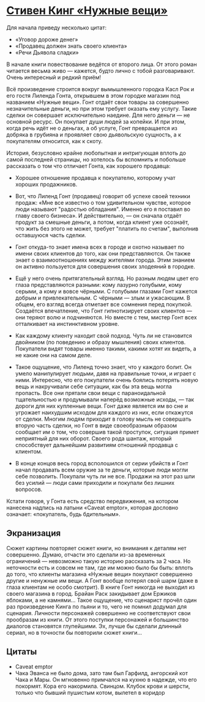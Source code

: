 # [Стивен Кинг «Нужные вещи»](https://vk.com/ip.biblioworm?w=wall-102814293_19)

Для начала приведу несколько цитат:
- «Уговор дороже денег»
- «Продавец должен знать своего клиента»
- «Речи Дьявола сладки»

В начале книги повествование ведётся от второго лица.
От этого роман читается весьма живо — кажется, будто лично с тобой разговаривают.
Очень интересный и редкий приём!

Всё произведение строится вокруг вымышленного городка Касл Рок и его гостя Лиленда Гонта, открывшем в этом городке магазин под названием «Нужные вещи».
Гонт отдаёт свои товары за совершенно незначительные деньги, но при этом требует оказать ему услугу.
Такие сделки он совершает исключительно наедине.
Для него деньги — не основной ресурс.
Он покупает души людей за копейки.
И при этом, когда речь идёт не о деньгах, а об услуге, Гонт превращается из добряка в грубияна и проявляет свою дьявольскую сущность, а к покупателям относится, как к скоту.

История, безусловно крайне любопытная и интригующая вплоть до самой последней страницы, но хотелось бы вспомнить и побольше рассказать о том что отличает Гонта, как хорошего продавца:

- Хорошее отношение продавца к покупателю, которому учат хороших продажников.

- Вот, что Лиленд Гонт (продавец) говорит об успехе своей техники продаж: «Мне все известно о том удивительном чувстве, которое люди называют "радостью обладания".
Именно его я поставил во главу своего бизнеса».
И действительно, — он сначала отдаёт продукт за смешные деньги, а потом, когда клиент уже осознаёт, что жить без этого не может, требует "платить по счетам", выполнив оставшуюся часть сделки.

- Гонт откуда-то знает имена всех в городе и охотно называет по имени своих клиентов до того, как они представляются.
Он также знает о взаимоотношениях между жителями города.
Этим знанием он активно пользуется для совершения своих злодеяний в городке.

- Ещё у него очень притягательный взгляд.
Но разным людям цвет его глаза представляются разными: кому лазурно голубыми, кому серыми, а кому и вовсе чёрными.
С голубыми глазами Гонт кажется добрым и привлекательным.
С чёрными — злым и ужасающим.
В общем, его взгляд всегда отметает все сомнения перед покупкой.
Создаётся впечатление, что Гонт гипнотизирует своих клиентов — они теряют волю и подчиняются.
Но вместе с тем, мистер Гонт всех отталкивает на инстинктивном уровне.

- Как каждому клиенту находит свой подход.
Чуть ли не становится двойником (по поведению и образу мышления) своих клиентов.
Покупатели видят товары именно такими, какими хотят их видеть, а не какие они на самом деле.

- Такое ощущение, что Лиленд точно знает, что у каждого болит.
Он умело манипулирует людьми, давя на правильные точки, и играет с ними.
Интересно, что его покупатели очень боялись потерять новую вещь и накручивали себе ситуации, как бы эта вещь могла пропасть.
Все они прятали свои вещи с параноидальной тщательностью и продумывали наперёд возможные исходы, — так дороги для них купленные вещи.
Гонт даже является им во сне и угрожает наихудшим исходом для каждого из них, если откажутся от сделки.
Многим людям приходит в голову мысль не совершать вторую часть сделки, но Гонт в виде своеобразным образом сообщает им о том, что совершив такой проступок, ситуация примет неприятный для них оборот.
Своего рода шантаж, который способствует дальнейшим развитиям отношений продавца с клиентом.

- В конце концов весь город всполошился от серии убийств и Гонт начал продавать всем оружие за те деньги, которые люди могли себе позволить.
Покупали чуть ли не все.
Продажи на этот раз шли без усилий — люди сами приходили и покупали без лишних вопросов.

Кстати говоря, у Гонта есть средство передвижения, на котором нанесена надпись на латыни «Caveat emptor», которая дословно означает: «покупатель, будь бдительным».

##  Экранизация
Сюжет картины повторяет сюжет книги, но внимания к деталям нет совершенно.
Думаю, отчасти это сделали из-за временных ограничений — невозможно такую историю рассказать за 2 часа.
Но неточности есть и совсем не там, где им можно было бы быть: вплоть до того, что клиенты магазина «Нужные вещи» покупают совершенно другие и ненужные им вещи.
А Гонт вообще потерял свой шарм (даже в глаза клиентам не особо смотрит).
В книге Гонт никогда не выходил из своего магазина в город.
Брайан Раск закидывает дом Ержиков яблоками, а не камнями...
Такое ощущение, что сценарист прочёл один раз произведение Кинга по пьяни и то, чего не помнил додумал для сценария.
Личности персонажей совершенно не соответствуют свои прообразам из книги.
От этого поступки персонажей и большинство диалогов становятся глупейшими.
Эх, лучше бы сделали длинный сериал, но в точности бы повторили сюжет книги...


## Цитаты
- Caveat emptor
- Чака Эванса не было дома, зато там был Гарфилд, ангорский кот Чака и Мары. Он мгновенно примчался на кухню в надежде, что его покормят. Кора его накормила. Свинцом. Клубок крови и шерсти, только что бывший пушистым котом, вылетел в коридор